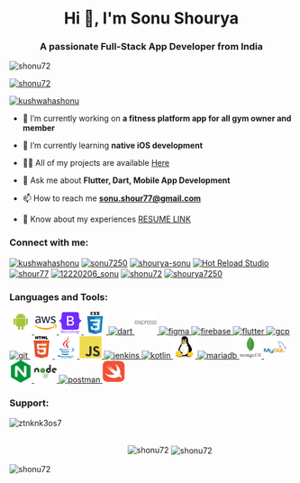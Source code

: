 <h1 align="center">Hi 👋, I'm Sonu Shourya</h1>
<h3 align="center">A passionate Full-Stack App Developer from India</h3>

<p align="left"> <img src="https://komarev.com/ghpvc/?username=shonu72&label=Profile%20views&color=0e75b6&style=flat" alt="shonu72" /> </p>

<p align="left"> <a href="https://github.com/ryo-ma/github-profile-trophy"><img src="https://github-profile-trophy.vercel.app/?username=shonu72" alt="shonu72" /></a> </p>

<p align="left"> <a href="https://twitter.com/kushwahashonu" target="blank"><img src="https://img.shields.io/twitter/follow/kushwahashonu?logo=twitter&style=for-the-badge" alt="kushwahashonu" /></a> </p>

- 🔭 I’m currently working on **a fitness platform app for all gym owner and member**

- 🌱 I’m currently learning **native iOS development**

- 👨‍💻 All of my projects are available [Here](https://shourya-portfolio-gamma.vercel.app/)

- 💬 Ask me about **Flutter, Dart, Mobile App Development**

- 📫 How to reach me **sonu.shour77@gmail.com**

- 📄 Know about my experiences [RESUME LINK](https://drive.google.com/file/d/1RqTa7BZpLKAuu6UpH5zRg0HB8pjrJS1x/view?usp=sharing)

<h3 align="left">Connect with me:</h3>
<p align="left">
<a href="https://twitter.com/kushwahashonu" target="blank"><img align="center" src="https://raw.githubusercontent.com/rahuldkjain/github-profile-readme-generator/master/src/images/icons/Social/twitter.svg" alt="kushwahashonu" height="30" width="40" /></a>
<a href="https://linkedin.com/in/sonu7250" target="blank"><img align="center" src="https://raw.githubusercontent.com/rahuldkjain/github-profile-readme-generator/master/src/images/icons/Social/linked-in-alt.svg" alt="sonu7250" height="30" width="40" /></a>
<a href="https://stackoverflow.com/users/13844301/shourya-sonu" target="blank"><img align="center" src="https://raw.githubusercontent.com/rahuldkjain/github-profile-readme-generator/master/src/images/icons/Social/stack-overflow.svg" alt="shourya-sonu" height="30" width="40" /></a>
<a href="https://www.youtube.com/@hotreloadstudio7" target="blank"><img align="center" src="https://raw.githubusercontent.com/rahuldkjain/github-profile-readme-generator/master/src/images/icons/Social/youtube.svg" alt="Hot Reload Studio" height="30" width="40" /></a>
<a href="https://www.codechef.com/users/shour77" target="blank"><img align="center" src="https://cdn.jsdelivr.net/npm/simple-icons@3.1.0/icons/codechef.svg" alt="shour77" height="30" width="40" /></a>
<a href="https://www.hackerrank.com/12220206_sonu" target="blank"><img align="center" src="https://raw.githubusercontent.com/rahuldkjain/github-profile-readme-generator/master/src/images/icons/Social/hackerrank.svg" alt="12220206_sonu" height="30" width="40" /></a>
<a href="https://www.leetcode.com/shonu72" target="blank"><img align="center" src="https://raw.githubusercontent.com/rahuldkjain/github-profile-readme-generator/master/src/images/icons/Social/leet-code.svg" alt="shonu72" height="30" width="40" /></a>
<a href="https://auth.geeksforgeeks.org/user/shourya7250" target="blank"><img align="center" src="https://raw.githubusercontent.com/rahuldkjain/github-profile-readme-generator/master/src/images/icons/Social/geeks-for-geeks.svg" alt="shourya7250" height="30" width="40" /></a>
</p>

<h3 align="left">Languages and Tools:</h3>
<p align="left"> <a href="https://developer.android.com" target="_blank" rel="noreferrer"> <img src="https://raw.githubusercontent.com/devicons/devicon/master/icons/android/android-original-wordmark.svg" alt="android" width="40" height="40"/> </a> <a href="https://aws.amazon.com" target="_blank" rel="noreferrer"> <img src="https://raw.githubusercontent.com/devicons/devicon/master/icons/amazonwebservices/amazonwebservices-original-wordmark.svg" alt="aws" width="40" height="40"/> </a> <a href="https://getbootstrap.com" target="_blank" rel="noreferrer"> <img src="https://raw.githubusercontent.com/devicons/devicon/master/icons/bootstrap/bootstrap-plain-wordmark.svg" alt="bootstrap" width="40" height="40"/> </a> <a href="https://www.w3schools.com/css/" target="_blank" rel="noreferrer"> <img src="https://raw.githubusercontent.com/devicons/devicon/master/icons/css3/css3-original-wordmark.svg" alt="css3" width="40" height="40"/> </a> <a href="https://dart.dev" target="_blank" rel="noreferrer"> <img src="https://www.vectorlogo.zone/logos/dartlang/dartlang-icon.svg" alt="dart" width="40" height="40"/> </a> <a href="https://expressjs.com" target="_blank" rel="noreferrer"> <img src="https://raw.githubusercontent.com/devicons/devicon/master/icons/express/express-original-wordmark.svg" alt="express" width="40" height="40"/> </a> <a href="https://www.figma.com/" target="_blank" rel="noreferrer"> <img src="https://www.vectorlogo.zone/logos/figma/figma-icon.svg" alt="figma" width="40" height="40"/> </a> <a href="https://firebase.google.com/" target="_blank" rel="noreferrer"> <img src="https://www.vectorlogo.zone/logos/firebase/firebase-icon.svg" alt="firebase" width="40" height="40"/> </a> <a href="https://flutter.dev" target="_blank" rel="noreferrer"> <img src="https://www.vectorlogo.zone/logos/flutterio/flutterio-icon.svg" alt="flutter" width="40" height="40"/> </a> <a href="https://cloud.google.com" target="_blank" rel="noreferrer"> <img src="https://www.vectorlogo.zone/logos/google_cloud/google_cloud-icon.svg" alt="gcp" width="40" height="40"/> </a> <a href="https://git-scm.com/" target="_blank" rel="noreferrer"> <img src="https://www.vectorlogo.zone/logos/git-scm/git-scm-icon.svg" alt="git" width="40" height="40"/> </a> <a href="https://www.w3.org/html/" target="_blank" rel="noreferrer"> <img src="https://raw.githubusercontent.com/devicons/devicon/master/icons/html5/html5-original-wordmark.svg" alt="html5" width="40" height="40"/> </a> <a href="https://www.java.com" target="_blank" rel="noreferrer"> <img src="https://raw.githubusercontent.com/devicons/devicon/master/icons/java/java-original.svg" alt="java" width="40" height="40"/> </a> <a href="https://developer.mozilla.org/en-US/docs/Web/JavaScript" target="_blank" rel="noreferrer"> <img src="https://raw.githubusercontent.com/devicons/devicon/master/icons/javascript/javascript-original.svg" alt="javascript" width="40" height="40"/> </a> <a href="https://www.jenkins.io" target="_blank" rel="noreferrer"> <img src="https://www.vectorlogo.zone/logos/jenkins/jenkins-icon.svg" alt="jenkins" width="40" height="40"/> </a> <a href="https://kotlinlang.org" target="_blank" rel="noreferrer"> <img src="https://www.vectorlogo.zone/logos/kotlinlang/kotlinlang-icon.svg" alt="kotlin" width="40" height="40"/> </a> <a href="https://www.linux.org/" target="_blank" rel="noreferrer"> <img src="https://raw.githubusercontent.com/devicons/devicon/master/icons/linux/linux-original.svg" alt="linux" width="40" height="40"/> </a> <a href="https://mariadb.org/" target="_blank" rel="noreferrer"> <img src="https://www.vectorlogo.zone/logos/mariadb/mariadb-icon.svg" alt="mariadb" width="40" height="40"/> </a> <a href="https://www.mongodb.com/" target="_blank" rel="noreferrer"> <img src="https://raw.githubusercontent.com/devicons/devicon/master/icons/mongodb/mongodb-original-wordmark.svg" alt="mongodb" width="40" height="40"/> </a> <a href="https://www.mysql.com/" target="_blank" rel="noreferrer"> <img src="https://raw.githubusercontent.com/devicons/devicon/master/icons/mysql/mysql-original-wordmark.svg" alt="mysql" width="40" height="40"/> </a> <a href="https://www.nginx.com" target="_blank" rel="noreferrer"> <img src="https://raw.githubusercontent.com/devicons/devicon/master/icons/nginx/nginx-original.svg" alt="nginx" width="40" height="40"/> </a> <a href="https://nodejs.org" target="_blank" rel="noreferrer"> <img src="https://raw.githubusercontent.com/devicons/devicon/master/icons/nodejs/nodejs-original-wordmark.svg" alt="nodejs" width="40" height="40"/> </a> <a href="https://postman.com" target="_blank" rel="noreferrer"> <img src="https://www.vectorlogo.zone/logos/getpostman/getpostman-icon.svg" alt="postman" width="40" height="40"/> </a> <a href="https://developer.apple.com/swift/" target="_blank" rel="noreferrer"> <img src="https://raw.githubusercontent.com/devicons/devicon/master/icons/swift/swift-original.svg" alt="swift" width="40" height="40"/> </a> </p>

<h3 align="left">Support:</h3>
<p><a href="https://www.buymeacoffee.com/ztnknk3os7"> <img align="left" src="https://cdn.buymeacoffee.com/buttons/v2/default-yellow.png" height="50" width="210" alt="ztnknk3os7" /></a></p><br><br>

<p><img align="left" src="https://github-readme-stats.vercel.app/api/top-langs?username=shonu72&show_icons=true&locale=en&layout=compact" alt="shonu72" /></p>

<p>&nbsp;<img align="center" src="https://github-readme-stats.vercel.app/api?username=shonu72&show_icons=true&locale=en" alt="shonu72" /></p>

<p><img align="center" src="https://github-readme-streak-stats.herokuapp.com/?user=shonu72&" alt="shonu72" /></p>
